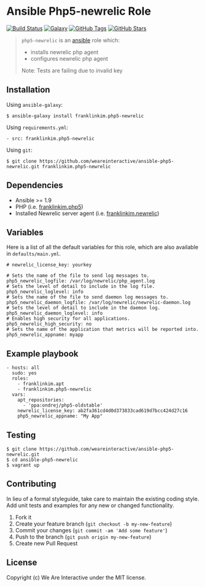 # Ansible Php5-newrelic Role

[![Build Status](https://img.shields.io/travis/weareinteractive/ansible-php5-newrelic.svg)](https://travis-ci.org/weareinteractive/ansible-php5-newrelic)
[![Galaxy](http://img.shields.io/badge/galaxy-franklinkim.php5-newrelic-blue.svg)](https://galaxy.ansible.com/list#/roles/1459)
[![GitHub Tags](https://img.shields.io/github/tag/weareinteractive/ansible-php5-newrelic.svg)](https://github.com/weareinteractive/ansible-php5-newrelic)
[![GitHub Stars](https://img.shields.io/github/stars/weareinteractive/ansible-php5-newrelic.svg)](https://github.com/weareinteractive/ansible-php5-newrelic)

> `php5-newrelic` is an [ansible](http://www.ansible.com) role which:
>
> * installs newrelic php agent
> * configures newrelic php agent
>
> Note: Tests are failing due to invalid key

## Installation

Using `ansible-galaxy`:

```
$ ansible-galaxy install franklinkim.php5-newrelic
```

Using `requirements.yml`:

```
- src: franklinkim.php5-newrelic
```

Using `git`:

```
$ git clone https://github.com/weareinteractive/ansible-php5-newrelic.git franklinkim.php5-newrelic
```

## Dependencies

* Ansible >= 1.9
* PHP (i.e. [franklinkim.php5](https://galaxy.ansible.com/list#/roles/1401))
* Installed Newrelic server agent (i.e. [franklinkim.newrelic](https://galaxy.ansible.com/list#/roles/3917))

## Variables

Here is a list of all the default variables for this role, which are also available in `defaults/main.yml`.

```
# newrelic_license_key: yourkey

# Sets the name of the file to send log messages to.
php5_newrelic_logfile: /var/log/newrelic/php_agent.log
# Sets the level of detail to include in the log file.
php5_newrelic_loglevel: info
# Sets the name of the file to send daemon log messages to.
php5_newrelic_daemon_logfile: /var/log/newrelic/newrelic-daemon.log
# Sets the level of detail to include in the daemon log.
php5_newrelic_daemon_loglevel: info
# Enables high security for all applications.
php5_newrelic_high_security: no
# Sets the name of the application that metrics will be reported into.
php5_newrelic_appname: myapp
```

## Example playbook

```
- hosts: all
  sudo: yes
  roles:
    - franklinkim.apt
    - franklinkim.php5-newrelic
  vars:
    apt_repositories:
      - 'ppa:ondrej/php5-oldstable'
    newrelic_license_key: ab2fa361cd4d0d373833cad619d7bcc424d27c16
    php5_newrelic_appname: "My App"
```

## Testing

```
$ git clone https://github.com/weareinteractive/ansible-php5-newrelic.git
$ cd ansible-php5-newrelic
$ vagrant up
```

## Contributing
In lieu of a formal styleguide, take care to maintain the existing coding style. Add unit tests and examples for any new or changed functionality.

1. Fork it
2. Create your feature branch (`git checkout -b my-new-feature`)
3. Commit your changes (`git commit -am 'Add some feature'`)
4. Push to the branch (`git push origin my-new-feature`)
5. Create new Pull Request

## License
Copyright (c) We Are Interactive under the MIT license.
